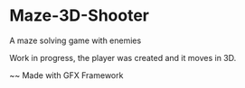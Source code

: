 # Maze-3D-Shooter
A maze solving game with enemies

Work in progress, the player was created and it moves in 3D.

~~ Made with GFX Framework
